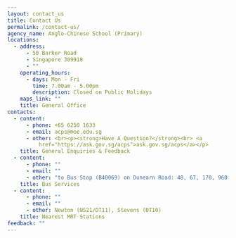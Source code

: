 ```yaml
---
layout: contact_us
title: Contact Us
permalink: /contact-us/
agency_name: Anglo-Chinese School (Primary)
locations:
  - address:
      - 50 Barker Road
      - Singapore 309918
      - ""
    operating_hours:
      - days: Mon - Fri
        time: 7.00am - 5.00pm
        description: Closed on Public Holidays
    maps_link: ""
    title: General Office
contacts:
  - content:
      - phone: +65 6250 1633
      - email: acps@moe.edu.sg
      - other: <br><p><strong>Have A Question?</strong><br> <a
          href="https://ask.gov.sg/acps">ask.gov.sg/acps</a></p>
    title: General Enquiries & Feedback
  - content:
      - phone: ""
      - email: ""
      - other: "to Bus Stop (B40069) on Dunearn Road: 48, 67, 170, 960, 960e, 972M"
    title: Bus Services
  - content:
      - phone: ""
      - email: ""
      - other: Newton (NS21/DT11), Stevens (DT10)
    title: Nearest MRT Stations
feedback: ""
---
```

